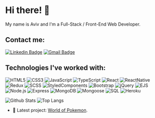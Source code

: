 # Hi there! 👋
My name is Aviv and I'm a Full-Stack / Front-End Web Developer.  

## Contact me:  
[![Linkedin Badge](https://img.shields.io/badge/-Linkedin-blue?style=flat-square&logo=Linkedin&logoColor=white&link=https://www.linkedin.com/in/aviv-yaari-8a797a197/)](https://www.linkedin.com/in/aviv-yaari-8a797a197/) [![Gmail Badge](https://img.shields.io/badge/-Gmail-c14438?style=flat-square&logo=Gmail&logoColor=white&link=mailto:avivyar@gmail.com)](mailto:avivyar@gmail.com)
## Technologies I've worked with:  
![HTML5](https://img.shields.io/badge/-HTML5-E34F26?style=flat-square&logo=html5&logoColor=white)
![CSS3](https://img.shields.io/badge/-CSS3-1572B6?style=flat-square&logo=css3)
![JavaScript](https://img.shields.io/badge/-JavaScript-yellow?style=flat-square&logo=javascript&logoColor=white)
![TypeScript](https://img.shields.io/badge/-TypeScript-blue?style=flat-square&logo=typescript&logoColor=white)
![React](https://img.shields.io/badge/-React-black?style=flat-square&logo=react)
![ReactNative](https://img.shields.io/badge/-React%20Native-blue?style=flat-square&logo=react)
![Redux](https://img.shields.io/badge/-Redux-181717?style=flat-square&logo=redux)
![SCSS](https://img.shields.io/badge/-SCSS-purple?style=flat-square&logo=scss)
![StyledComponents](https://img.shields.io/badge/-StyledComponents-563D7C?style=flat-square&logo=styledcomponents)
![Bootstrap](https://img.shields.io/badge/-Bootstrap-563D7C?style=flat-square&logo=bootstrap)
![jQuery](https://img.shields.io/badge/-jQuery-black?style=flat-square&logo=jquery)
![EJS](https://img.shields.io/badge/-EJS-black?style=flat-square&logo=ejs)
![Node.js](https://img.shields.io/badge/-Nodejs-black?style=flat-square&logo=Node.js)
![Express](https://img.shields.io/badge/-Express-black?style=flat-square&logo=express)
![MongoDB](https://img.shields.io/badge/-MongoDB-black?style=flat-square&logo=mongodb)
![Mongoose](https://img.shields.io/badge/-Mongoose-green?style=flat-square&logo=mongoose)
![SQL](https://img.shields.io/badge/-SQL-black?style=flat-square&logo=sql)
![Heroku](https://img.shields.io/badge/-Heroku-430098?style=flat-square&logo=heroku)

![Github Stats](https://github-readme-stats.vercel.app/api?username=Aviv-Yaari&count_private=true&show_icons=true&include_all_commits=true)
![Top Langs](https://github-readme-stats.vercel.app/api/top-langs/?username=Aviv-Yaari&hide=TeX&layout=compact)

- 🔭 Latest project: [World of Pokemon](https://github.com/Aviv-Yaari/World_of_Pokemon).

